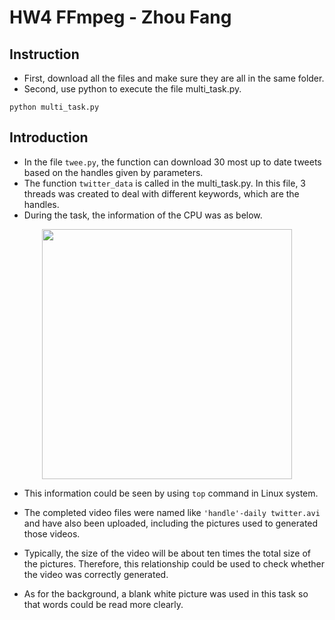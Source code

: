 # HW4 FFmpeg - Zhou Fang
## Instruction
- First, download all the files and make sure they are all in the same folder.
- Second, use python to execute the file multi_task.py.
```
python multi_task.py
```

## Introduction
- In the file `twee.py`, the function can download 30 most up to date tweets based on the handles given by parameters.
- The function `twitter_data` is called in the multi_task.py. In this file, 3 threads was created to deal with different keywords, which are the handles.
- During the task, the information of the CPU was as below.
<p align="middle">
  <img src= "https://github.com/BUEC500C1/video-fzx2666/blob/master/CPU-info.png" width= 400>
 </p>
 
- This information could be seen by using `top` command in Linux system.

- The completed video files were named like `'handle'-daily twitter.avi` and have also been uploaded, including the pictures used to generated those videos. 
- Typically, the size of the video will be about ten times the total size of the pictures. Therefore, this relationship could be used to check whether the video was correctly generated.
- As for the background, a blank white picture was used in this task so that words could be read more clearly.
